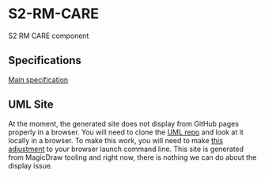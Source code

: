 # S2-RM-CARE
S2 RM CARE component

## Specifications
[Main specification](https://jubilant-adventure-gqnezjm.pages.github.io/)

## UML Site
At the moment, the generated site does not display from GitHub pages properly in a browser. You will need to clone the [UML repo](https://github.com/S2health/S2-RM-UML) and look at it locally in a browser. To make this work, you will need to make [this adjustment](https://docs.nomagic.com/display/MD2021x/Web+Publisher+2.0+report) to your browser launch command line. This site is generated from MagicDraw tooling and right now, there is nothing we can do about the display issue.
